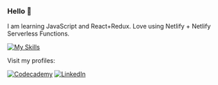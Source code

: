 ### Hello 👋

I am learning JavaScript and React+Redux. Love using Netlify + Netlify Serverless Functions. 

[![My Skills](https://skillicons.dev/icons?i=js,react,redux,netlify,vscode&theme=light)](https://qapush.com)


Visit my profiles: 

[![Codecademy](https://img.shields.io/badge/Codecademy-FFF0E5?style=for-the-badge&logo=codecademy&logoColor=1F243A)](https://www.codecademy.com/profiles/qapush)
[![LinkedIn](https://img.shields.io/badge/linkedin-%230077B5.svg?style=for-the-badge&logo=linkedin&logoColor=white)](https://www.linkedin.com/in/qapush/)

